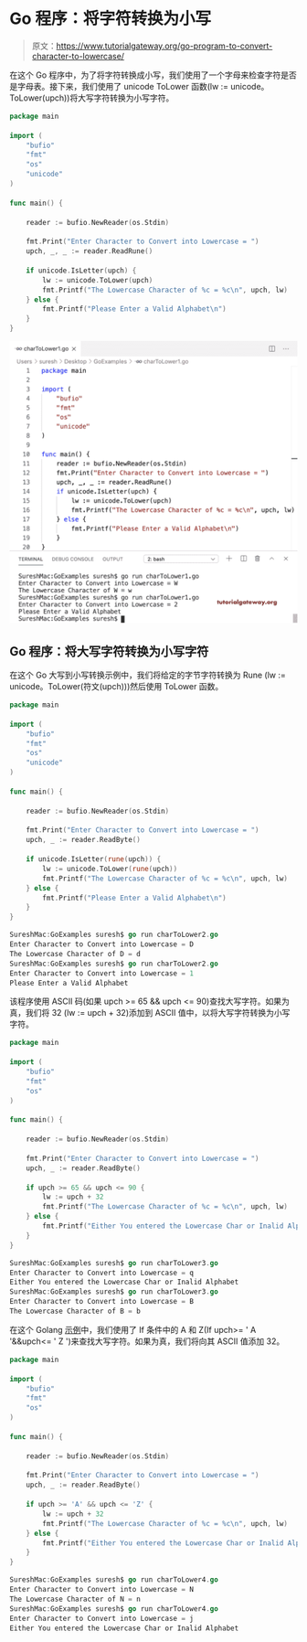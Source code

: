 # Go 程序：将字符转换为小写

> 原文：<https://www.tutorialgateway.org/go-program-to-convert-character-to-lowercase/>

在这个 Go 程序中，为了将字符转换成小写，我们使用了一个字母来检查字符是否是字母表。接下来，我们使用了 unicode ToLower 函数(lw := unicode。ToLower(upch))将大写字符转换为小写字符。

```go
package main

import (
    "bufio"
    "fmt"
    "os"
    "unicode"
)

func main() {

    reader := bufio.NewReader(os.Stdin)

    fmt.Print("Enter Character to Convert into Lowercase = ")
    upch, _, _ := reader.ReadRune()

    if unicode.IsLetter(upch) {
        lw := unicode.ToLower(upch)
        fmt.Printf("The Lowercase Character of %c = %c\n", upch, lw)
    } else {
        fmt.Printf("Please Enter a Valid Alphabet\n")
    }
}
```

![Go Program to Convert Character to Lowercase 1](img/dac515ddea91907b8d81eee3afb938ad.png)

## Go 程序：将大写字符转换为小写字符

在这个 Go 大写到小写转换示例中，我们将给定的字节字符转换为 Rune (lw := unicode。ToLower(符文(upch)))然后使用 ToLower 函数。

```go
package main

import (
    "bufio"
    "fmt"
    "os"
    "unicode"
)

func main() {

    reader := bufio.NewReader(os.Stdin)

    fmt.Print("Enter Character to Convert into Lowercase = ")
    upch, _ := reader.ReadByte()

    if unicode.IsLetter(rune(upch)) {
        lw := unicode.ToLower(rune(upch))
        fmt.Printf("The Lowercase Character of %c = %c\n", upch, lw)
    } else {
        fmt.Printf("Please Enter a Valid Alphabet\n")
    }
}
```

```go
SureshMac:GoExamples suresh$ go run charToLower2.go
Enter Character to Convert into Lowercase = D
The Lowercase Character of D = d
SureshMac:GoExamples suresh$ go run charToLower2.go
Enter Character to Convert into Lowercase = 1
Please Enter a Valid Alphabet
```

该程序使用 ASCII 码(如果 upch >= 65 && upch <= 90)查找大写字符。如果为真，我们将 32 (lw := upch + 32)添加到 ASCII 值中，以将大写字符转换为小写字符。

```go
package main

import (
    "bufio"
    "fmt"
    "os"
)

func main() {

    reader := bufio.NewReader(os.Stdin)

    fmt.Print("Enter Character to Convert into Lowercase = ")
    upch, _ := reader.ReadByte()

    if upch >= 65 && upch <= 90 {
        lw := upch + 32
        fmt.Printf("The Lowercase Character of %c = %c\n", upch, lw)
    } else {
        fmt.Printf("Either You entered the Lowercase Char or Inalid Alphabet\n")
    }
}
```

```go
SureshMac:GoExamples suresh$ go run charToLower3.go
Enter Character to Convert into Lowercase = q
Either You entered the Lowercase Char or Inalid Alphabet
SureshMac:GoExamples suresh$ go run charToLower3.go
Enter Character to Convert into Lowercase = B
The Lowercase Character of B = b
```

在这个 Golang [示例](https://www.tutorialgateway.org/go-programs/)中，我们使用了 If 条件中的 A 和 Z(If upch>= ' A '&&upch<= ' Z ')来查找大写字符。如果为真，我们将向其 ASCII 值添加 32。

```go
package main

import (
    "bufio"
    "fmt"
    "os"
)

func main() {

    reader := bufio.NewReader(os.Stdin)

    fmt.Print("Enter Character to Convert into Lowercase = ")
    upch, _ := reader.ReadByte()

    if upch >= 'A' && upch <= 'Z' {
        lw := upch + 32
        fmt.Printf("The Lowercase Character of %c = %c\n", upch, lw)
    } else {
        fmt.Printf("Either You entered the Lowercase Char or Inalid Alphabet\n")
    }
}
```

```go
SureshMac:GoExamples suresh$ go run charToLower4.go
Enter Character to Convert into Lowercase = N
The Lowercase Character of N = n
SureshMac:GoExamples suresh$ go run charToLower4.go
Enter Character to Convert into Lowercase = j
Either You entered the Lowercase Char or Inalid Alphabet
```